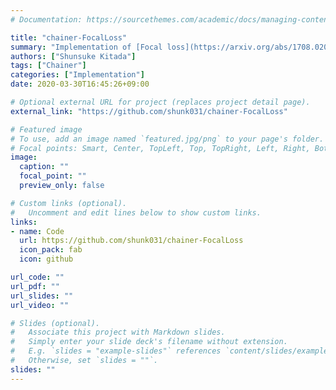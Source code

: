 ```yaml
---
# Documentation: https://sourcethemes.com/academic/docs/managing-content/

title: "chainer-FocalLoss"
summary: "Implementation of [Focal loss](https://arxiv.org/abs/1708.02002) in Chainer."
authors: ["Shunsuke Kitada"]
tags: ["Chainer"]
categories: ["Implementation"]
date: 2020-03-30T16:45:26+09:00

# Optional external URL for project (replaces project detail page).
external_link: "https://github.com/shunk031/chainer-FocalLoss"

# Featured image
# To use, add an image named `featured.jpg/png` to your page's folder.
# Focal points: Smart, Center, TopLeft, Top, TopRight, Left, Right, BottomLeft, Bottom, BottomRight.
image:
  caption: ""
  focal_point: ""
  preview_only: false

# Custom links (optional).
#   Uncomment and edit lines below to show custom links.
links:
- name: Code
  url: https://github.com/shunk031/chainer-FocalLoss
  icon_pack: fab
  icon: github

url_code: ""
url_pdf: ""
url_slides: ""
url_video: ""

# Slides (optional).
#   Associate this project with Markdown slides.
#   Simply enter your slide deck's filename without extension.
#   E.g. `slides = "example-slides"` references `content/slides/example-slides.md`.
#   Otherwise, set `slides = ""`.
slides: ""
---
```

